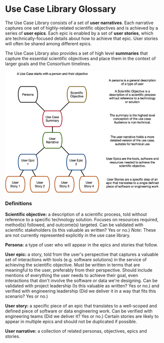 # Use Case Library Glossary

The Use Case Library consists of a set of **user narratives**. Each
narrative captures one set of highly-related scientific objectives and
is achieved by a series of **user epics**. Each epic is enabled by a
set of **user stories**, which are technically-focused details about
how to achieve that epic.  User stories will often be shared among
different epics.

The Use Case Library also provides a set of high level **summaries** that
capture the essential scientific objectives and place them in the context
of larger goals and the Consortium timelines.

![Use case library glossary image](images/UseCase_TopDown.png)

### Definitions

**Scientific objective:** a description of a scientific process, told
without reference to a specific technology solution. Focuses on
resources required, method(s) followed, and outcome(s) targeted. Can
be validated with scientific stakeholders (is this valuable as
written? Yes or no.)  *Note:* These are not currently represented
explicitly in the use case library.

**Persona:** a type of user who will appear in the epics and stories that follow.

**User epic:** a story, told from the user's perspective that captures a
valuable set of interactions with tools (e.g. software solutions) in
the service of achieving the scientific objective. Must be written in
terms that are meaningful to the user, preferably from their
perspective. Should include mentions of everything the user needs to
achieve their goal, even interactions that don't involve the software
or data we're designing. Can be validated with project leadership (Is
this valuable as written? Yes or no.) and verified with engineering
leadership (Did we deliver it in a way that fits this scenario? Yes or
no.)

**User story:** a specific piece of an epic that translates to a
well-scoped and defined piece of software or data engineering
work. Can be verified with engineering teams (Did we deliver it? Yes
or no.) Certain stories are likely to appear in multiple epics and
should not be duplicated if possible.

**User narrative:** a collection of related personas, objectives, epics and stories.

